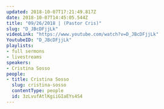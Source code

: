 ```yaml
---
updated: 2018-10-07T17:21:49.817Z
date: 2018-10-07T14:45:05.544Z
title: "09/26/2018 | (Pastor Cris)"
slug: "D_JBcDFjjLk"
videoLink: "https://www.youtube.com/watch?v=D_JBcDFjjLk"
YoutubeID: "D_JBcDFjjLk"
playlists:
- full sermons
- livestreams
speakers:
- Cristina Sosso
people:
- title: Cristina Sosso
  slug: cristina-sosso
  contentType: people
  id: 3zLvufAtlKgiiGIaEYs4S4
---
```

